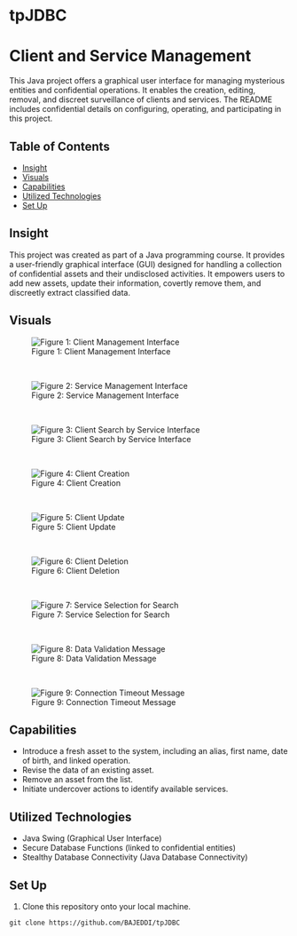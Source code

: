# tpJDBC
# Client and Service Management

This Java project offers a graphical user interface for managing mysterious entities and confidential operations. It enables the creation, editing, removal, and discreet surveillance of clients and services. The README includes confidential details on configuring, operating, and participating in this project.
## Table of Contents

- [Insight](#insight)
- [Visuals](#visuals)
- [Capabilities](#capabilities)
- [Utilized Technologies](#utilized-technologies)
- [Set Up](#set-up)

## Insight

This project was created as part of a Java programming course. It provides a user-friendly graphical interface (GUI) designed for handling a collection of confidential assets and their undisclosed activities. It empowers users to add new assets, update their information, covertly remove them, and discreetly extract classified data.

## Visuals

<figure>
  <img ! src="https://github.com/BAJEDDI/tpJDBC/assets/147507670/67376c1b-8d16-4ae9-ae67-fe25fda3319d"
alt="Figure 1: Client Management Interface">
  <figcaption>Figure 1: Client Management Interface</figcaption>
</figure>
<br>

<figure>
  <img ! src="https://github.com/BAJEDDI/tpJDBC/assets/147507670/1848e48b-b40b-4885-a379-01804f35d716"
 alt="Figure 2: Service Management Interface">
  <figcaption>Figure 2: Service Management Interface</figcaption>
</figure>
<br>

<figure>
 <img ! src="https://github.com/BAJEDDI/tpJDBC/assets/147507670/82df3f84-678c-4ddc-a67b-12d23fb13bf7"alt="Figure 3: Client Search by Service Interface">
  <figcaption>Figure 3: Client Search by Service Interface</figcaption>
</figure>
<br>

<figure>
  <img ! src="https://github.com/BAJEDDI/tpJDBC/assets/147507670/e32e4a0d-f3d9-4eed-98a1-3f176e282a07" alt="Figure 4: Client Creation">
  <figcaption>Figure 4: Client Creation</figcaption>
</figure>
<br>

<figure>
  <img ! src="https://github.com/BAJEDDI/tpJDBC/assets/147507670/b0c7d06f-7ecd-44ab-9e5b-5097e3d5242d"
alt="Figure 5: Client Update">
  <figcaption>Figure 5: Client Update</figcaption>
</figure>
<br>

<figure>
  <img src="https://github.com/BAJEDDI/tpJDBC/assets/147507670/f1994274-64f1-4caa-9c57-39232f399c30" 
    alt="Figure 6: Client Deletion">
  <figcaption>Figure 6: Client Deletion</figcaption>
</figure>
<br>

<figure>
  <img src="https://github.com/BAJEDDI/tpJDBC/assets/147507670/deb1758b-d723-4d6b-8838-fe100460a4e5" alt="Figure 7: Service Selection for Search">
  <figcaption>Figure 7: Service Selection for Search</figcaption>
</figure>
<br>

<figure>
  <img src="https://github.com/BAJEDDI/tpJDBC/assets/147507670/9a501f02-8c20-4dd5-9672-9f7051b482fc" alt="Figure 8: Data Validation Message">
  <figcaption>Figure 8: Data Validation Message</figcaption>
</figure>
<br>

<figure>
  <img src="https://github.com/BAJEDDI/tpJDBC/assets/147507670/26542650-121d-4e2a-87e0-31adce7e5fdb" alt="Figure 9: Connection Timeout Message">
  <figcaption>Figure 9: Connection Timeout Message</figcaption>
</figure>

## Capabilities

- Introduce a fresh asset to the system, including an alias, first name, date of birth, and linked operation.
- Revise the data of an existing asset.
- Remove an asset from the list.
- Initiate undercover actions to identify available services.
## Utilized Technologies

- Java Swing (Graphical User Interface)
- Secure Database Functions (linked to confidential entities)
- Stealthy Database Connectivity (Java Database Connectivity)
## Set Up

1. Clone this repository onto your local machine.

```shell
git clone https://github.com/BAJEDDI/tpJDBC
